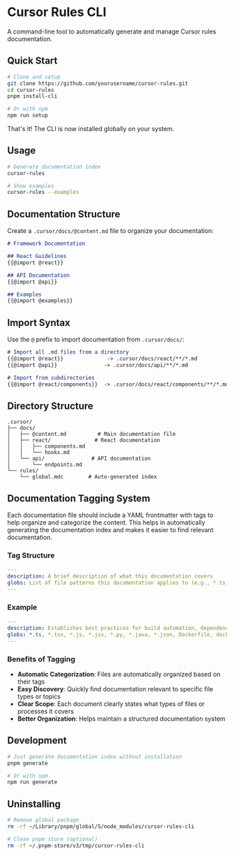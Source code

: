# Cursor Rules CLI

A command-line tool to automatically generate and manage Cursor rules documentation.

## Quick Start

```bash
# Clone and setup
git clone https://github.com/yourusername/cursor-rules.git
cd cursor-rules
pnpm install-cli

# Or with npm
npm run setup
```

That's it! The CLI is now installed globally on your system.

## Usage

```bash
# Generate documentation index
cursor-rules

# Show examples
cursor-rules --examples
```

## Documentation Structure

Create a `.cursor/docs/@content.md` file to organize your documentation:

```markdown
# Framework Documentation

## React Guidelines
{{@import @react}}

## API Documentation
{{@import @api}}

## Examples
{{@import @examples}}
```

## Import Syntax

Use the `@` prefix to import documentation from `.cursor/docs/`:

```markdown
# Import all .md files from a directory
{{@import @react}}              -> .cursor/docs/react/**/*.md
{{@import @api}}               -> .cursor/docs/api/**/*.md

# Import from subdirectories
{{@import @react/components}}  -> .cursor/docs/react/components/**/*.md
```

## Directory Structure

```
.cursor/
├── docs/
│   ├── @content.md          # Main documentation file
│   ├── react/              # React documentation
│   │   ├── components.md
│   │   └── hooks.md
│   └── api/               # API documentation
│       └── endpoints.md
└── rules/
    └── global.mdc        # Auto-generated index
```

## Documentation Tagging System

Each documentation file should include a YAML frontmatter with tags to help organize and categorize the content. This helps in automatically generating the documentation index and makes it easier to find relevant documentation.

### Tag Structure

```yaml
---
description: A brief description of what this documentation covers
globs: List of file patterns this documentation applies to (e.g., *.ts, *.tsx)
---
```

### Example

```yaml
---
description: Establishes best practices for build automation, dependency management, and deployment workflows.
globs: *.ts, *.tsx, *.js, *.jsx, *.py, *.java, *.json, Dockerfile, docker-compose.yml, Makefile
---
```

### Benefits of Tagging
- **Automatic Categorization**: Files are automatically organized based on their tags
- **Easy Discovery**: Quickly find documentation relevant to specific file types or topics
- **Clear Scope**: Each document clearly states what types of files or processes it covers
- **Better Organization**: Helps maintain a structured documentation system

## Development

```bash
# Just generate documentation index without installation
pnpm generate

# Or with npm
npm run generate
```

## Uninstalling

```bash
# Remove global package
rm -rf ~/Library/pnpm/global/5/node_modules/cursor-rules-cli

# Clean pnpm store (optional)
rm -rf ~/.pnpm-store/v3/tmp/cursor-rules-cli
```